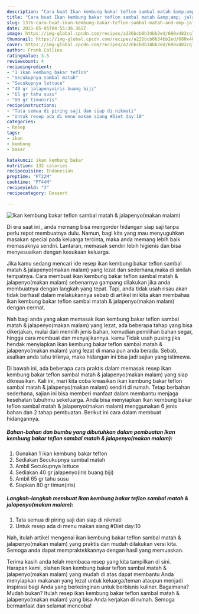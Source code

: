```yaml
---
description: "Cara buat Ikan kembung bakar teflon sambal matah &amp;amp; jalapenyo(makan malam) yang lezat dan Mudah Dibuat"
title: "Cara buat Ikan kembung bakar teflon sambal matah &amp;amp; jalapenyo(makan malam) yang lezat dan Mudah Dibuat"
slug: 1376-cara-buat-ikan-kembung-bakar-teflon-sambal-matah-and-amp-jalapenyomakan-malam-yang-lezat-dan-mudah-dibuat
date: 2021-05-05T04:55:36.362Z
image: https://img-global.cpcdn.com/recipes/a226bcb8b34bb2ed/680x482cq70/ikan-kembung-bakar-teflon-sambal-matah-jalapenyomakan-malam-foto-resep-utama.jpg
thumbnail: https://img-global.cpcdn.com/recipes/a226bcb8b34bb2ed/680x482cq70/ikan-kembung-bakar-teflon-sambal-matah-jalapenyomakan-malam-foto-resep-utama.jpg
cover: https://img-global.cpcdn.com/recipes/a226bcb8b34bb2ed/680x482cq70/ikan-kembung-bakar-teflon-sambal-matah-jalapenyomakan-malam-foto-resep-utama.jpg
author: Frank Collins
ratingvalue: 3.5
reviewcount: 4
recipeingredient:
- "1 ikan kembung bakar teflon"
- "Secukupnya sambal matah"
- "Secukupnya lettuce"
- "40 gr jalapenyoiris buang biji"
- "65 gr tahu susu"
- "80 gr timuniris"
recipeinstructions:
- "Tata semua di piring saji dan siap di nikmati"
- "Untuk resep ada di menu makan siang #Diet day:10"
categories:
- Resep
tags:
- ikan
- kembung
- bakar

katakunci: ikan kembung bakar 
nutrition: 132 calories
recipecuisine: Indonesian
preptime: "PT22M"
cooktime: "PT44M"
recipeyield: "3"
recipecategory: Dessert

---
```



![Ikan kembung bakar teflon sambal matah &amp; jalapenyo(makan malam)](https://img-global.cpcdn.com/recipes/a226bcb8b34bb2ed/680x482cq70/ikan-kembung-bakar-teflon-sambal-matah-jalapenyomakan-malam-foto-resep-utama.jpg)

Di era  saat ini , anda memang bisa mengorder hidangan siap saji tanpa perlu repot membuatnya dulu. Namun, bagi kita yang mau menyuguhkan masakan special pada keluarga tercinta, maka anda memang lebih baik memasaknya sendiri. Lantaran, memasak sendiri lebih higienis dan bisa menyesuaikan dengan kesukaan keluarga.

Jika kamu sedang mencari ide resep ikan kembung bakar teflon sambal matah &amp; jalapenyo(makan malam) yang lezat dan sederhana,maka di sinilah tempatnya. Cara membuat ikan kembung bakar teflon sambal matah &amp; jalapenyo(makan malam)  sebenarnya gampang dilakukan jika anda membuatnya dengan langkah yang tepat. Tapi, anda tidak usah risau akan tidak berhasil dalam melakukannya 
sebab di artikel ini kita akan membahas ikan kembung bakar teflon sambal matah &amp; jalapenyo(makan malam) dengan cermat.  



Nah bagi anda yang akan memasak ikan kembung bakar teflon sambal matah &amp; jalapenyo(makan malam) yang lezat, ada beberapa tahap yang bisa dikerjakan, mulai dari memilih jenis bahan, kemudian pemilihan bahan segar, hingga cara membuat dan menyajikannya. kamu Tidak usah pusing jika hendak menyiapkan ikan kembung bakar teflon sambal matah &amp; jalapenyo(makan malam) yang lezat di mana pun anda berada. Sebab, asalkan anda  tahu triknya, maka hidangan ini bisa jadi sajian yang istimewa.

Di bawah ini, ada beberapa cara praktis  dalam memasak resep ikan kembung bakar teflon sambal matah &amp; jalapenyo(makan malam) yang siap dikreasikan. Kali ini, mari kita coba kreasikan ikan kembung bakar teflon sambal matah &amp; jalapenyo(makan malam) sendiri di rumah. Tetap berbahan sederhana, sajian ini bisa memberi manfaat dalam membantu menjaga kesehatan tubuhmu sekeluarga. Anda bisa menyiapkan Ikan kembung bakar teflon sambal matah &amp; jalapenyo(makan malam) menggunakan 6 jenis bahan dan 2 tahap pembuatan. Berikut ini cara dalam membuat hidangannya.

<!--inarticleads1-->

##### Bahan-bahan dan bumbu yang dibutuhkan dalam pembuatan Ikan kembung bakar teflon sambal matah &amp; jalapenyo(makan malam):

1. Gunakan 1 ikan kembung bakar teflon
1. Sediakan Secukupnya sambal matah
1. Ambil Secukupnya lettuce
1. Sediakan 40 gr jalapenyo(iris buang biji)
1. Ambil 65 gr tahu susu
1. Siapkan 80 gr timun(iris)




<!--inarticleads2-->

##### Langkah-langkah membuat Ikan kembung bakar teflon sambal matah &amp; jalapenyo(makan malam):

1. Tata semua di piring saji dan siap di nikmati
1. Untuk resep ada di menu makan siang #Diet day:10




Nah, itulah artikel mengenai  ikan kembung bakar teflon sambal matah &amp; jalapenyo(makan malam)  yang praktis dan mudah dilakukan versi kita. Semoga anda dapat mempraktekkannya dengan hasil yang memuaskan. 

Terima kasih anda telah membaca resep yang kita tampilkan di sini. Harapan kami, olahan  Ikan kembung bakar teflon sambal matah &amp; jalapenyo(makan malam) yang mudah di atas dapat membantu Anda menyiapkan makanan yang lezat untuk keluarga/teman ataupun menjadi inspirasi bagi Anda yang berkeinginan untuk berbisnis kuliner. Bagaimana? Mudah bukan? Itulah resep ikan kembung bakar teflon sambal matah &amp; jalapenyo(makan malam) yang bisa Anda kerjakan di rumah. Semoga bermanfaat dan selamat mencoba!

